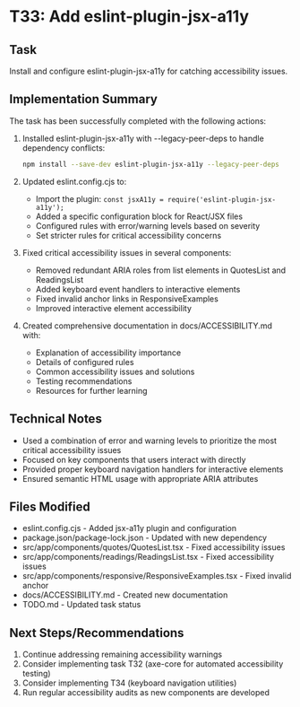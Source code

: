 # T33: Add eslint-plugin-jsx-a11y

## Task

Install and configure eslint-plugin-jsx-a11y for catching accessibility issues.

## Implementation Summary

The task has been successfully completed with the following actions:

1. Installed eslint-plugin-jsx-a11y with --legacy-peer-deps to handle dependency conflicts:

   ```bash
   npm install --save-dev eslint-plugin-jsx-a11y --legacy-peer-deps
   ```

2. Updated eslint.config.cjs to:

   - Import the plugin: `const jsxA11y = require('eslint-plugin-jsx-a11y');`
   - Added a specific configuration block for React/JSX files
   - Configured rules with error/warning levels based on severity
   - Set stricter rules for critical accessibility concerns

3. Fixed critical accessibility issues in several components:

   - Removed redundant ARIA roles from list elements in QuotesList and ReadingsList
   - Added keyboard event handlers to interactive elements
   - Fixed invalid anchor links in ResponsiveExamples
   - Improved interactive element accessibility

4. Created comprehensive documentation in docs/ACCESSIBILITY.md with:
   - Explanation of accessibility importance
   - Details of configured rules
   - Common accessibility issues and solutions
   - Testing recommendations
   - Resources for further learning

## Technical Notes

- Used a combination of error and warning levels to prioritize the most critical accessibility issues
- Focused on key components that users interact with directly
- Provided proper keyboard navigation handlers for interactive elements
- Ensured semantic HTML usage with appropriate ARIA attributes

## Files Modified

- eslint.config.cjs - Added jsx-a11y plugin and configuration
- package.json/package-lock.json - Updated with new dependency
- src/app/components/quotes/QuotesList.tsx - Fixed accessibility issues
- src/app/components/readings/ReadingsList.tsx - Fixed accessibility issues
- src/app/components/responsive/ResponsiveExamples.tsx - Fixed invalid anchor
- docs/ACCESSIBILITY.md - Created new documentation
- TODO.md - Updated task status

## Next Steps/Recommendations

1. Continue addressing remaining accessibility warnings
2. Consider implementing task T32 (axe-core for automated accessibility testing)
3. Consider implementing T34 (keyboard navigation utilities)
4. Run regular accessibility audits as new components are developed
